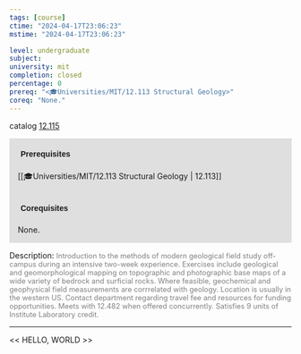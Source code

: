 ```yaml
---
tags: [course]
ctime: "2024-04-17T23:06:23"
mstime: "2024-04-17T23:06:23"

level: undergraduate
subject: 
university: mit
completion: closed
percentage: 0
prereq: "<🎓Universities/MIT/12.113 Structural Geology>"
coreq: "None."
---
```


catalog [12.115](http://student.mit.edu/catalog/m12a.html#12.115)

<span style="display: block; padding: 15px; background-color: rgb(100, 100, 100, 0.2);"><font id="m_prereq735_0" style="display: block; font-family: Arial, sans-serif; font-weight: bold; padding: 5px">Prerequisites</font><br><span id="prereq735_0">[[🎓Universities/MIT/12.113 Structural Geology | 12.113]]</span></span>
<span style="display: block; padding: 15px; background-color: rgb(100, 100, 100, 0.2);"><font id="m_coreq735_0" style="display: block; font-family: Arial, sans-serif; font-weight: bold; padding: 5px">Corequisites</font><br><span id="coreq735_0">None.</span></span>

<font style="">Description:</font>
<font style="color: grey; font-size: 0.8rem;">Introduction to the methods of modern geological field study off-campus during an intensive two-week experience. Exercises include geological and geomorphological mapping on topographic and photographic base maps of a wide variety of bedrock and surficial rocks. Where feasible, geochemical and geophysical field measurements are corrrelated with geology. Location is usually in the western US. Contact department regarding travel fee and resources for funding opportunities. Meets with 12.482 when offered concurrently. Satisfies 9 units of Institute Laboratory credit.</font>



---

<< HELLO, WORLD >>
